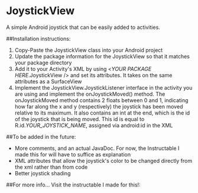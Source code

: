 # JoystickView
A simple Android joystick that can be easily added to activities.

##Installation instructions:
1. Copy-Paste the JoystickView class into your Android project
2. Update the package information for the JoystickView so that it matches your package directory
3. Add it to your Activity's XML by using <*YOUR PACKAGE HERE*.JoystickView /> and set its attributes. It takes on the same attributes as a SurfaceView
4. Implement the JoystickView.JoystickListener interface in the activity you are using and implement the onJoystickMoved() method.
The onJoystickMoved method contains 2 floats between 0 and 1, indicating how far along the x and y (respectively) the joystick has been moved relative to its maximum.
It also contains an int at the end, which is the id of the joystick that is being moved. This id is equal to R.id.*YOUR_JOYSTICK_NAME*, assigned via android:id in the XML

##To be added in the future:
- More comments, and an actual JavaDoc. For now, the Instructable I made this for will have to suffice as explanation
- XML attributes that allow the joystick's color to be changed directly from the xml rather than from code
- Better joystick shading

##For more info...
Visit the instructable I made for this!: 
